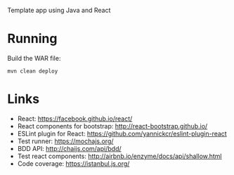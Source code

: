 Template app using Java and React

Running
=======

Build the WAR file:

    mvn clean deploy

Links
=====

* React: https://facebook.github.io/react/
* React components for bootstrap: http://react-bootstrap.github.io/
* ESLint plugin for React: https://github.com/yannickcr/eslint-plugin-react
* Test runner: https://mochajs.org/
* BDD API: http://chaijs.com/api/bdd/
* Test react components: http://airbnb.io/enzyme/docs/api/shallow.html
* Code coverage: https://istanbul.js.org/
